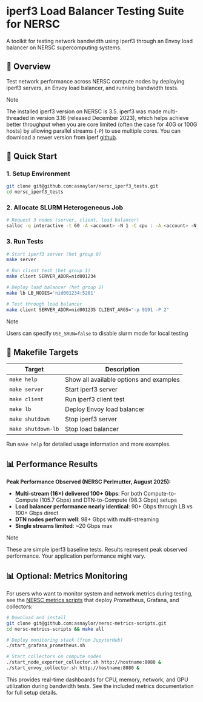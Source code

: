 # iperf3 Load Balancer Testing Suite for NERSC

A toolkit for testing network bandwidth using iperf3 through an Envoy load balancer on NERSC supercomputing systems.

## 🎯 Overview

Test network performance across NERSC compute nodes by deploying iperf3 servers, an Envoy load balancer, and running bandwidth tests.

> [!NOTE]  
> The installed iperf3 version on NERSC is 3.5. iperf3 was made multi-threaded in version 3.16 (released December 2023), which helps achieve better throughput when you are core limited (often the case for 40G or 100G hosts) by allowing parallel streams (`-P`) to use multiple cores. You can download a newer version from iperf [github](https://github.com/esnet/iperf).

## 🚀 Quick Start

### 1. Setup Environment
```bash
git clone git@github.com:asnaylor/nersc_iperf3_tests.git
cd nersc_iperf3_tests
```

### 2. Allocate SLURM Heterogeneous Job
```bash
# Request 3 nodes (server, client, load balancer)
salloc -q interactive -t 60 -A <account> -N 1 -C cpu : -A <account> -N 1 -C cpu : -A <account> -N 1 -C cpu
```

### 3. Run Tests
```bash
# Start iperf3 server (het group 0)
make server

# Run client test (het group 1)
make client SERVER_ADDR=nid001234 

# Deploy load balancer (het group 2)
make lb LB_NODES='nid001234:5201'

# Test through load balancer
make client SERVER_ADDR=nid001235 CLIENT_ARGS="-p 9191 -P 2"
```

> [!NOTE]  
> Users can specify `USE_SRUN=false` to disable slurm mode for local testing

## 📖 Makefile Targets

| Target | Description |
|--------|-------------|
| `make help` | Show all available options and examples |
| `make server` | Start iperf3 server |
| `make client` | Run iperf3 client test |
| `make lb` | Deploy Envoy load balancer |
| `make shutdown` | Stop iperf3 server |
| `make shutdown-lb` | Stop load balancer |

Run `make help` for detailed usage information and more examples.

## 📊 Performance Results

**Peak Performance Observed (NERSC Perlmutter, August 2025):**
- **Multi-stream (16×) delivered 100+ Gbps**: For both Compute-to-Compute (105.7 Gbps) and DTN-to-Compute (98.3 Gbps) setups
- **Load balancer performance nearly identical**: 90+ Gbps through LB vs 100+ Gbps direct
- **DTN nodes perform well**: 98+ Gbps with multi-streaming
- **Single streams limited**: ~20 Gbps max

> [!NOTE]  
> These are simple iperf3 baseline tests. Results represent peak observed performance. Your application performance might vary.


## 📊 Optional: Metrics Monitoring

For users who want to monitor system and network metrics during testing, see the [NERSC metrics scripts](https://github.com/asnaylor/nersc-metrics-scripts) that deploy Prometheus, Grafana, and collectors:

```bash
# Download and install
git clone git@github.com:asnaylor/nersc-metrics-scripts.git
cd nersc-metrics-scripts && make all

# Deploy monitoring stack (from JupyterHub)
./start_grafana_prometheus.sh

# Start collectors on compute nodes
./start_node_exporter_collector.sh http://hostname:8080 &
./start_envoy_collector.sh http://hostname:8080 &
```

This provides real-time dashboards for CPU, memory, network, and GPU utilization during bandwidth tests. See the included metrics documentation for full setup details.